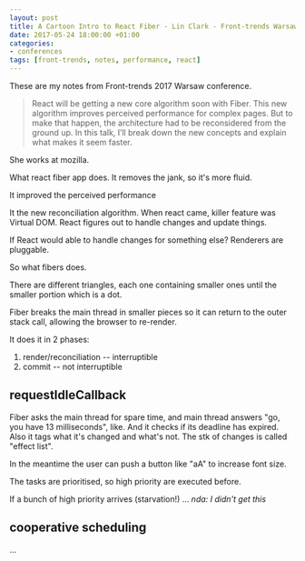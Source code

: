 ```yaml
---
layout: post
title: A Cartoon Intro to React Fiber - Lin Clark - Front-trends Warsaw 2017
date: 2017-05-24 18:00:00 +01:00
categories:
- conferences
tags: [front-trends, notes, performance, react]
---
```


These are my notes from Front-trends 2017 Warsaw conference.

> React will be getting a new core algorithm soon with Fiber. This new algorithm improves perceived performance for complex pages. But to make that happen, the architecture had to be reconsidered from the ground up. In this talk, I’ll break down the new concepts and explain what makes it seem faster.

She works at mozilla.

What react fiber app does. It removes the jank, so it's more fluid.

It improved the perceived performance

It the new reconciliation algorithm. When react came, killer feature was Virtual DOM. React figures out to handle changes and update things.

If React would able to handle changes for something else? Renderers are pluggable. 

So what fibers does.

There are different triangles, each one containing smaller ones until the smaller portion which is a dot.

Fiber breaks the main thread in smaller pieces so it can return to the outer stack call, allowing the browser to re-render.

It does it in 2 phases:
1. render/reconciliation -- interruptible
2. commit -- not interruptible

## requestIdleCallback

Fiber asks the main thread for spare time, and main thread answers "go, you have 13 milliseconds", like. And it checks if its deadline has expired. Also it tags what it's changed and what's not. The stk of changes is called "effect list".

In the meantime the user can push a button like "aA" to increase font size. 

The tasks are prioritised, so high priority are executed before.

If a bunch of high priority arrives (starvation!) ... _nda: I didn't get this_

## cooperative scheduling

...